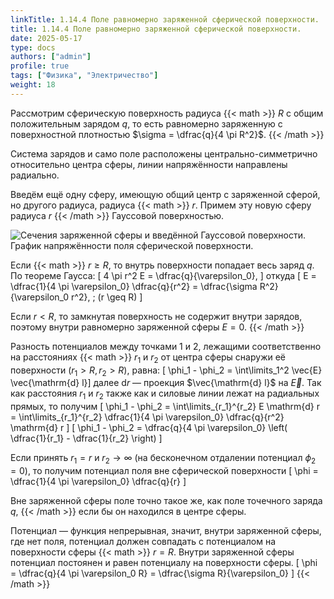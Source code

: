 ```yaml
---
linkTitle: 1.14.4 Поле равномерно заряженной сферической поверхности.
title: 1.14.4 Поле равномерно заряженной сферической поверхности.
date: 2025-05-17
type: docs
authors: ["admin"]
profile: true
tags: ["Физика", "Электричество"]
weight: 18
---
```


Рассмотрим сферическую поверхность радиуса {{< math >}} $R$ с общим положительным зарядом $q$, то есть равномерно заряженную с поверхностной плотностью $\sigma = \dfrac{q}{4 \pi R^2}$. {{< /math >}}

Система зарядов и само поле расположены центрально-симметрично относительно центра сферы, линии напряжённости направлены радиально.

Введём ещё одну сферу, имеющую общий центр с заряженной сферой, но другого радиуса, радиуса {{< math >}} $r$. Примем эту новую сферу радиуса $r$ {{< /math >}} Гауссовой поверхностью.

![Сечения заряженной сферы и введённой Гауссовой поверхности. График напряжённости поля сферической поверхности.](/uploads/img25may/spherical-surface-field.webp  "Рисунок 23 − a) Сечения заряженной сферы и введённой Гауссовой поверхности. b) График напряжённости поля сферической поверхности.")

Если {{< math >}} $r \geq R$, то внутрь поверхности попадает весь заряд $q$. По теореме Гаусса: \[ 4 \pi r^2 E = \dfrac{q}{\varepsilon_0}, \] откуда \[ E = \dfrac{1}{4 \pi \varepsilon_0} \dfrac{q}{r^2} = \dfrac{\sigma R^2}{\varepsilon_0 r^2}, \; (r \geq R) \]

Если $r<R$, то замкнутая поверхность не содержит внутри зарядов, поэтому внутри равномерно заряженной сферы $E = 0$. {{< /math >}}

Разность потенциалов между точками 1 и 2, лежащими соответственно на расстояниях {{< math >}} $r_1$ и $r_2$ от центра сферы снаружи её поверхности $(r_1 > R, r_2 > R)$, равна: \[ \phi_1 - \phi_2 = \int\limits_1^2 \vec{E} \vec{\mathrm{d} l}\] далее $\mathrm{d} r$ — проекция $\vec{\mathrm{d} l}$ на $\vec{E}$. Так как расстояния $r_1$ и $r_2$ также как и силовые линии лежат на радиальных прямых, то получим \[ \phi_1 - \phi_2 = \int\limits_{r_1}^{r_2} E \mathrm{d} r = \int\limits_{r_1}^{r_2} \dfrac{1}{4 \pi \varepsilon_0} \dfrac{q}{r^2} \mathrm{d} r \]  \[ \phi_1 - \phi_2 = \dfrac{q}{4 \pi \varepsilon_0} \left( \dfrac{1}{r_1} - \dfrac{1}{r_2} \right) \]

Если принять $r_1 = r$ и $r_2 \to \infty$ (на бесконечном отдалении потенциал $\phi_2 = 0$), то получим потенциал поля вне сферической поверхности \[ \phi = \dfrac{1}{4 \pi \varepsilon_0} \dfrac{q}{r} \]

Вне заряженной сферы поле точно такое же, как поле точечного заряда $q$, {{< /math >}} если бы он находился в центре сферы. 

Потенциал — функция непрерывная, значит, внутри заряженной сферы, где нет поля, потенциал должен совпадать с потенциалом на поверхности сферы {{< math >}} $r = R$. Внутри заряженной сферы потенциал постоянен и равен потенциалу на поверхности сферы. \[ \phi = \dfrac{q}{4 \pi \varepsilon_0 R} = \dfrac{\sigma R}{\varepsilon_0} \] {{< /math >}}